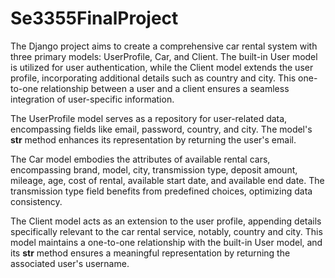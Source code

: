 # Se3355FinalProject

The Django project aims to create a comprehensive car rental system with three primary models: UserProfile, Car, and Client. The built-in User model is utilized for user authentication, while the Client model extends the user profile, incorporating additional details such as country and city. This one-to-one relationship between a user and a client ensures a seamless integration of user-specific information.

The UserProfile model serves as a repository for user-related data, encompassing fields like email, password, country, and city. The model's __str__ method enhances its representation by returning the user's email.

The Car model embodies the attributes of available rental cars, encompassing brand, model, city, transmission type, deposit amount, mileage, age, cost of rental, available start date, and available end date. The transmission type field benefits from predefined choices, optimizing data consistency.

The Client model acts as an extension to the user profile, appending details specifically relevant to the car rental service, notably, country and city. This model maintains a one-to-one relationship with the built-in User model, and its __str__ method ensures a meaningful representation by returning the associated user's username.

